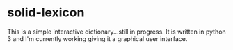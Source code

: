 # solid-lexicon
This is a simple interactive dictionary...still in progress.
It is written in python 3 and I'm currently working giving it a graphical user interface.
